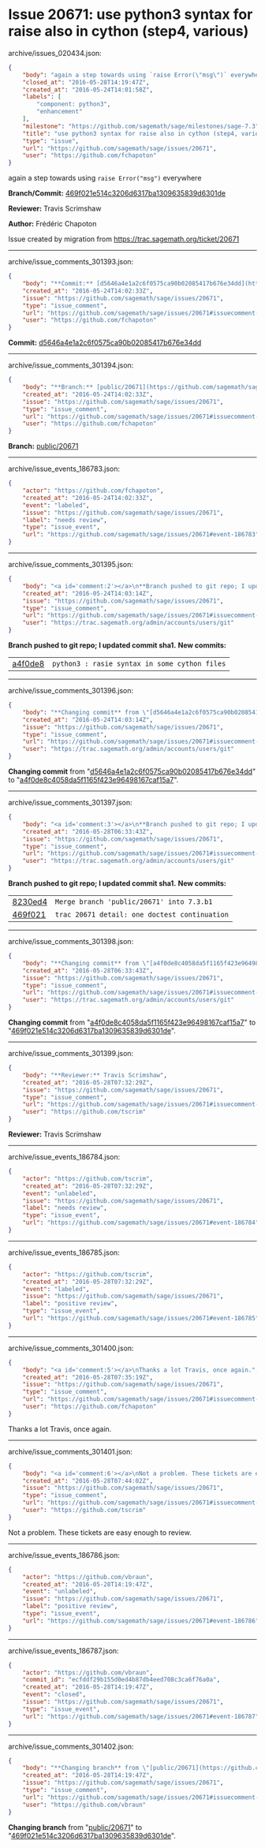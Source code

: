 # Issue 20671: use python3 syntax for raise also in cython (step4, various)

archive/issues_020434.json:
```json
{
    "body": "again a step towards using `raise Error(\"msg\")` everywhere\n\n**Branch/Commit:** [469f021e514c3206d6317ba1309635839d6301de](https://github.com/sagemath/sagetrac-mirror/commit/469f021e514c3206d6317ba1309635839d6301de)\n\n**Reviewer:** Travis Scrimshaw\n\n**Author:** Fr\u00e9d\u00e9ric Chapoton\n\nIssue created by migration from https://trac.sagemath.org/ticket/20671\n\n",
    "closed_at": "2016-05-28T14:19:47Z",
    "created_at": "2016-05-24T14:01:58Z",
    "labels": [
        "component: python3",
        "enhancement"
    ],
    "milestone": "https://github.com/sagemath/sage/milestones/sage-7.3",
    "title": "use python3 syntax for raise also in cython (step4, various)",
    "type": "issue",
    "url": "https://github.com/sagemath/sage/issues/20671",
    "user": "https://github.com/fchapoton"
}
```
again a step towards using `raise Error("msg")` everywhere

**Branch/Commit:** [469f021e514c3206d6317ba1309635839d6301de](https://github.com/sagemath/sagetrac-mirror/commit/469f021e514c3206d6317ba1309635839d6301de)

**Reviewer:** Travis Scrimshaw

**Author:** Frédéric Chapoton

Issue created by migration from https://trac.sagemath.org/ticket/20671





---

archive/issue_comments_301393.json:
```json
{
    "body": "**Commit:** [d5646a4e1a2c6f0575ca90b02085417b676e34dd](https://github.com/sagemath/sagetrac-mirror/commit/d5646a4e1a2c6f0575ca90b02085417b676e34dd)",
    "created_at": "2016-05-24T14:02:33Z",
    "issue": "https://github.com/sagemath/sage/issues/20671",
    "type": "issue_comment",
    "url": "https://github.com/sagemath/sage/issues/20671#issuecomment-301393",
    "user": "https://github.com/fchapoton"
}
```

**Commit:** [d5646a4e1a2c6f0575ca90b02085417b676e34dd](https://github.com/sagemath/sagetrac-mirror/commit/d5646a4e1a2c6f0575ca90b02085417b676e34dd)



---

archive/issue_comments_301394.json:
```json
{
    "body": "**Branch:** [public/20671](https://github.com/sagemath/sagetrac-mirror/tree/public/20671)",
    "created_at": "2016-05-24T14:02:33Z",
    "issue": "https://github.com/sagemath/sage/issues/20671",
    "type": "issue_comment",
    "url": "https://github.com/sagemath/sage/issues/20671#issuecomment-301394",
    "user": "https://github.com/fchapoton"
}
```

**Branch:** [public/20671](https://github.com/sagemath/sagetrac-mirror/tree/public/20671)



---

archive/issue_events_186783.json:
```json
{
    "actor": "https://github.com/fchapoton",
    "created_at": "2016-05-24T14:02:33Z",
    "event": "labeled",
    "issue": "https://github.com/sagemath/sage/issues/20671",
    "label": "needs review",
    "type": "issue_event",
    "url": "https://github.com/sagemath/sage/issues/20671#event-186783"
}
```



---

archive/issue_comments_301395.json:
```json
{
    "body": "<a id='comment:2'></a>\n**Branch pushed to git repo; I updated commit sha1.** **New commits:**\n<table><tr><td><a href=\"https://github.com/sagemath/sagetrac-mirror/commit/a4f0de8c4058da5f1165f423e96498167caf15a7\">a4f0de8</a></td><td><code>python3 : rasie syntax in some cython files</code></td></tr></table>\n",
    "created_at": "2016-05-24T14:03:14Z",
    "issue": "https://github.com/sagemath/sage/issues/20671",
    "type": "issue_comment",
    "url": "https://github.com/sagemath/sage/issues/20671#issuecomment-301395",
    "user": "https://trac.sagemath.org/admin/accounts/users/git"
}
```

<a id='comment:2'></a>
**Branch pushed to git repo; I updated commit sha1.** **New commits:**
<table><tr><td><a href="https://github.com/sagemath/sagetrac-mirror/commit/a4f0de8c4058da5f1165f423e96498167caf15a7">a4f0de8</a></td><td><code>python3 : rasie syntax in some cython files</code></td></tr></table>




---

archive/issue_comments_301396.json:
```json
{
    "body": "**Changing commit** from \"[d5646a4e1a2c6f0575ca90b02085417b676e34dd](https://github.com/sagemath/sagetrac-mirror/commit/d5646a4e1a2c6f0575ca90b02085417b676e34dd)\" to \"[a4f0de8c4058da5f1165f423e96498167caf15a7](https://github.com/sagemath/sagetrac-mirror/commit/a4f0de8c4058da5f1165f423e96498167caf15a7)\".",
    "created_at": "2016-05-24T14:03:14Z",
    "issue": "https://github.com/sagemath/sage/issues/20671",
    "type": "issue_comment",
    "url": "https://github.com/sagemath/sage/issues/20671#issuecomment-301396",
    "user": "https://trac.sagemath.org/admin/accounts/users/git"
}
```

**Changing commit** from "[d5646a4e1a2c6f0575ca90b02085417b676e34dd](https://github.com/sagemath/sagetrac-mirror/commit/d5646a4e1a2c6f0575ca90b02085417b676e34dd)" to "[a4f0de8c4058da5f1165f423e96498167caf15a7](https://github.com/sagemath/sagetrac-mirror/commit/a4f0de8c4058da5f1165f423e96498167caf15a7)".



---

archive/issue_comments_301397.json:
```json
{
    "body": "<a id='comment:3'></a>\n**Branch pushed to git repo; I updated commit sha1.** **New commits:**\n<table><tr><td><a href=\"https://github.com/sagemath/sagetrac-mirror/commit/8230ed460700baf931a2f26c1f6db5491ae6b09c\">8230ed4</a></td><td><code>Merge branch 'public/20671' into 7.3.b1</code></td></tr><tr><td><a href=\"https://github.com/sagemath/sagetrac-mirror/commit/469f021e514c3206d6317ba1309635839d6301de\">469f021</a></td><td><code>trac 20671 detail: one doctest continuation</code></td></tr></table>\n",
    "created_at": "2016-05-28T06:33:43Z",
    "issue": "https://github.com/sagemath/sage/issues/20671",
    "type": "issue_comment",
    "url": "https://github.com/sagemath/sage/issues/20671#issuecomment-301397",
    "user": "https://trac.sagemath.org/admin/accounts/users/git"
}
```

<a id='comment:3'></a>
**Branch pushed to git repo; I updated commit sha1.** **New commits:**
<table><tr><td><a href="https://github.com/sagemath/sagetrac-mirror/commit/8230ed460700baf931a2f26c1f6db5491ae6b09c">8230ed4</a></td><td><code>Merge branch 'public/20671' into 7.3.b1</code></td></tr><tr><td><a href="https://github.com/sagemath/sagetrac-mirror/commit/469f021e514c3206d6317ba1309635839d6301de">469f021</a></td><td><code>trac 20671 detail: one doctest continuation</code></td></tr></table>




---

archive/issue_comments_301398.json:
```json
{
    "body": "**Changing commit** from \"[a4f0de8c4058da5f1165f423e96498167caf15a7](https://github.com/sagemath/sagetrac-mirror/commit/a4f0de8c4058da5f1165f423e96498167caf15a7)\" to \"[469f021e514c3206d6317ba1309635839d6301de](https://github.com/sagemath/sagetrac-mirror/commit/469f021e514c3206d6317ba1309635839d6301de)\".",
    "created_at": "2016-05-28T06:33:43Z",
    "issue": "https://github.com/sagemath/sage/issues/20671",
    "type": "issue_comment",
    "url": "https://github.com/sagemath/sage/issues/20671#issuecomment-301398",
    "user": "https://trac.sagemath.org/admin/accounts/users/git"
}
```

**Changing commit** from "[a4f0de8c4058da5f1165f423e96498167caf15a7](https://github.com/sagemath/sagetrac-mirror/commit/a4f0de8c4058da5f1165f423e96498167caf15a7)" to "[469f021e514c3206d6317ba1309635839d6301de](https://github.com/sagemath/sagetrac-mirror/commit/469f021e514c3206d6317ba1309635839d6301de)".



---

archive/issue_comments_301399.json:
```json
{
    "body": "**Reviewer:** Travis Scrimshaw",
    "created_at": "2016-05-28T07:32:29Z",
    "issue": "https://github.com/sagemath/sage/issues/20671",
    "type": "issue_comment",
    "url": "https://github.com/sagemath/sage/issues/20671#issuecomment-301399",
    "user": "https://github.com/tscrim"
}
```

**Reviewer:** Travis Scrimshaw



---

archive/issue_events_186784.json:
```json
{
    "actor": "https://github.com/tscrim",
    "created_at": "2016-05-28T07:32:29Z",
    "event": "unlabeled",
    "issue": "https://github.com/sagemath/sage/issues/20671",
    "label": "needs review",
    "type": "issue_event",
    "url": "https://github.com/sagemath/sage/issues/20671#event-186784"
}
```



---

archive/issue_events_186785.json:
```json
{
    "actor": "https://github.com/tscrim",
    "created_at": "2016-05-28T07:32:29Z",
    "event": "labeled",
    "issue": "https://github.com/sagemath/sage/issues/20671",
    "label": "positive review",
    "type": "issue_event",
    "url": "https://github.com/sagemath/sage/issues/20671#event-186785"
}
```



---

archive/issue_comments_301400.json:
```json
{
    "body": "<a id='comment:5'></a>\nThanks a lot Travis, once again.",
    "created_at": "2016-05-28T07:35:19Z",
    "issue": "https://github.com/sagemath/sage/issues/20671",
    "type": "issue_comment",
    "url": "https://github.com/sagemath/sage/issues/20671#issuecomment-301400",
    "user": "https://github.com/fchapoton"
}
```

<a id='comment:5'></a>
Thanks a lot Travis, once again.



---

archive/issue_comments_301401.json:
```json
{
    "body": "<a id='comment:6'></a>\nNot a problem. These tickets are easy enough to review.",
    "created_at": "2016-05-28T07:44:02Z",
    "issue": "https://github.com/sagemath/sage/issues/20671",
    "type": "issue_comment",
    "url": "https://github.com/sagemath/sage/issues/20671#issuecomment-301401",
    "user": "https://github.com/tscrim"
}
```

<a id='comment:6'></a>
Not a problem. These tickets are easy enough to review.



---

archive/issue_events_186786.json:
```json
{
    "actor": "https://github.com/vbraun",
    "created_at": "2016-05-28T14:19:47Z",
    "event": "unlabeled",
    "issue": "https://github.com/sagemath/sage/issues/20671",
    "label": "positive review",
    "type": "issue_event",
    "url": "https://github.com/sagemath/sage/issues/20671#event-186786"
}
```



---

archive/issue_events_186787.json:
```json
{
    "actor": "https://github.com/vbraun",
    "commit_id": "ecfddf29b155d0ed4b87db4eed708c3ca6f76a0a",
    "created_at": "2016-05-28T14:19:47Z",
    "event": "closed",
    "issue": "https://github.com/sagemath/sage/issues/20671",
    "type": "issue_event",
    "url": "https://github.com/sagemath/sage/issues/20671#event-186787"
}
```



---

archive/issue_comments_301402.json:
```json
{
    "body": "**Changing branch** from \"[public/20671](https://github.com/sagemath/sagetrac-mirror/tree/public/20671)\" to \"[469f021e514c3206d6317ba1309635839d6301de](https://github.com/sagemath/sagetrac-mirror/commit/469f021e514c3206d6317ba1309635839d6301de)\".",
    "created_at": "2016-05-28T14:19:47Z",
    "issue": "https://github.com/sagemath/sage/issues/20671",
    "type": "issue_comment",
    "url": "https://github.com/sagemath/sage/issues/20671#issuecomment-301402",
    "user": "https://github.com/vbraun"
}
```

**Changing branch** from "[public/20671](https://github.com/sagemath/sagetrac-mirror/tree/public/20671)" to "[469f021e514c3206d6317ba1309635839d6301de](https://github.com/sagemath/sagetrac-mirror/commit/469f021e514c3206d6317ba1309635839d6301de)".
